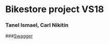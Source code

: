 # Bikestore project VS18
### Tanel Ismael, Carl Nikitin
###[Swagger](https://app.swaggerhub.com/apis-docs/Dream-Team66/BikeShop/1.0.0)